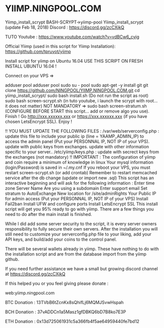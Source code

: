 # YIIMP.NINGPOOL.COM
Yiimp_install_scrypt  BASH-SCRYPT→yiimp-pool
Yiimp_install_scrypt (update Feb 18, 2018)
Discord : https://discord.gg/zcCXjkQ

TUTO Youtube : https://www.youtube.com/watch?v=vdBCw6_cyig

Official Yiimp (used in this script for Yiimp Installation): https://github.com/tpruvot/yiimp

Install script for yiimp on Ubuntu 16.04
USE THIS SCRIPT ON FRESH INSTALL UBUNTU 16.04 !

Connect on your VPS =>

adduser pool
adduser pool sudo
su - pool
sudo apt-get -y install git
git clone https://github.com/NINGPOOL/YIIMP.NINGPOOL.COM.git
cd yiimp_install_scrypt/
sudo bash install.sh (Do not run the script as root)
sudo bash screen-scrypt.sh (in tuto youtube, i launch the scrypt with root... it does not matter)
NOT MANDATORY => sudo bash screen-stratum.sh (CONFIGURE BEFORE START this script... add or remove algo you use).
Finish ! Go http://xxx.xxxxxx.xxx or https://xxx.xxxxxx.xxx (if you have chosen LetsEncrypt SSL). Enjoy !

‼️ YOU MUST UPDATE THE FOLLOWING FILES :
/var/web/serverconfig.php : update this file to include your public ip (line = YAAMP_ADMIN_IP) to access the admin panel (Put your PERSONNAL IP, NOT IP of your VPS). update with public keys from exchanges. update with other information specific to your server..
/etc/yiimp/keys.php : update with secrect keys from the exchanges (not mandatory)
‼️ IMPORTANT :
The configuration of yiimp and coin require a minimum of knowledge in linux
Your mysql information (login/Password) is saved in ~/.my.cnf
If you reboot your VPS, you must restart screen-scrypt.sh (or add crontab)
Remember to restart memcached service after the db change (update or import new .sql)
This script has an interactive beginning and will ask for the following information :
Enter time zone
Server Name
Are you using a subdomain
Enter support email
Set stratum to AutoExchange
New location for /site/adminRights
Your Public IP for admin access (Put your PERSONNAL IP, NOT IP of your VPS)
Install Fail2ban
Install UFW and configure ports
Install LetsEncrypt SSL
This install script will get you 95% ready to go with yiimp. There are a few things you need to do after the main install is finished.

While I did add some server security to the script, it is every server owners responsibility to fully secure their own servers. After the installation you will still need to customize your serverconfig.php file to your liking, add your API keys, and build/add your coins to the control panel.

There will be several wallets already in yiimp. These have nothing to do with the installation script and are from the database import from the yiimp github.

If you need further assistance we have a small but growing discord channel at https://discord.gg/zcCXjkQ

If this helped you or you feel giving please donate :

web:yiimp.ningpool.com


BTC Donation : 13TVbB6tZcnKx8sQhifLj6MQMJSvwHspah 


BCH Donation : 37vADDCn1a5Masz1gfDBKQ6bD7B8ko7E3P 


ETH Donation : 0x13d725061931c5a366fb4f5ae64959440fe7bd12

